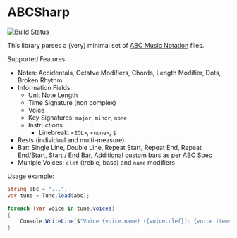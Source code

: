 # ABCSharp

[![Build Status](https://travis-ci.org/matthewcpp/ABCSharp.svg?branch=master)](https://travis-ci.org/matthewcpp/ABCSharp)

This library parses a (very) minimal set of [ABC Music Notation](http://abcnotation.com) files.

Supported Features:
- Notes: Accidentals, Octatve Modifiers, Chords, Length Modifier, Dots, Broken Rhythm
- Information Fields: 
    - Unit Note Length
    - Time Signature (non complex)
    - Voice
    - Key Signatures: `major`, `minor`, `none`
    - Instructions
        - Linebreak: `<EOL>`, `<none>`, `$`
- Rests (individual and multi-measure)
- Bar: Single Line, Double Line, Repeat Start, Repeat End, Repeat End/Start, Start / End Bar, Additional custom bars as per ABC Spec
- Multiple Voices: `clef` (treble, bass) and `name` modifiers

Usage example:
```csharp
string abc = "...";
var tune = Tune.load(abc);

foreach (var voice in tune.voices)
{
    Console.WriteLine($"Voice {voice.name} ({voice.clef}): {voice.items.Count} items.");
}
```
